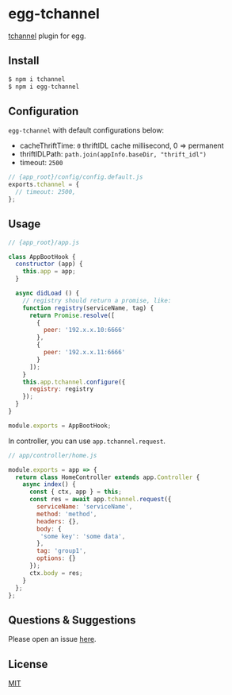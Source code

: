 # egg-tchannel
[tchannel](https://github.com/uber/tchannel-node) plugin for egg.       
## Install

```sh
$ npm i tchannel  
$ npm i egg-tchannel  
```

## Configuration

`egg-tchannel` with default configurations below:

- cacheThriftTime: `0` thriftIDL cache millisecond, 0 => permanent   
- thriftIDLPath: `path.join(appInfo.baseDir, "thrift_idl")`    
- timeout: `2500`  

```js
// {app_root}/config/config.default.js
exports.tchannel = {
  // timeout: 2500,
};
```

## Usage

```js
// {app_root}/app.js

class AppBootHook {
  constructor (app) {
    this.app = app;
  }

  async didLoad () {
    // registry should return a promise, like:
    function registry(serviceName, tag) {
      return Promise.resolve([
        {
          peer: '192.x.x.10:6666'
        },
        {
          peer: '192.x.x.11:6666'
        }
      ]);
    }
    this.app.tchannel.configure({
      registry: registry
    });
  }
}

module.exports = AppBootHook;
```

In controller, you can use `app.tchannel.request`.

```js
// app/controller/home.js

module.exports = app => {
  return class HomeController extends app.Controller {
    async index() {
      const { ctx, app } = this;
      const res = await app.tchannel.request({
        serviceName: 'serviceName',
        method: 'method',
        headers: {},
        body: {
         'some key': 'some data',
        },
        tag: 'group1',
        options: {}
      });
      ctx.body = res;
    }
  };
};
```

## Questions & Suggestions

Please open an issue [here](https://github.com/hm496/egg-tchannel/issues).

## License

[MIT](https://github.com/hm496/egg-tchannel/blob/master/LICENSE)
